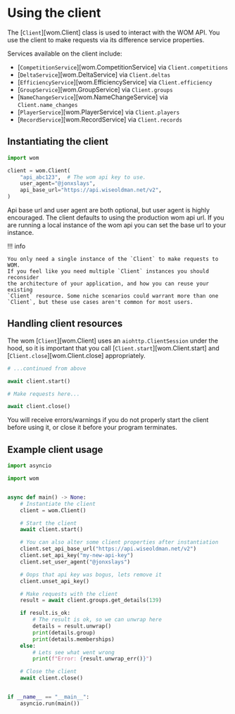 # Using the client

The [`Client`][wom.Client] class is used to interact with the WOM API. You use
the client to make requests via its difference service properties.

Services available on the client include:

- [`CompetitionService`][wom.CompetitionService] via `Client.competitions`
- [`DeltaService`][wom.DeltaService] via `Client.deltas`
- [`EfficiencyService`][wom.EfficiencyService] via `Client.efficiency`
- [`GroupService`][wom.GroupService] via `Client.groups`
- [`NameChangeService`][wom.NameChangeService] via `Client.name_changes`
- [`PlayerService`][wom.PlayerService] via `Client.players`
- [`RecordService`][wom.RecordService] via `Client.records`

## Instantiating the client

```py
import wom

client = wom.Client(
    "api_abc123",  # The wom api key to use.
    user_agent="@jonxslays",
    api_base_url="https://api.wiseoldman.net/v2",
)
```

Api base url and user agent are both optional, but user agent is highly
encouraged. The client defaults to using the production wom api url.
If you are running a local instance of the wom api you can set the base url to
your instance.

!!! info

    You only need a single instance of the `Client` to make requests to WOM.
    If you feel like you need multiple `Client` instances you should reconsider
    the architecture of your application, and how you can reuse your existing
    `Client` resource. Some niche scenarios could warrant more than one
    `Client`, but these use cases aren't common for most users.

## Handling client resources

The wom [`Client`][wom.Client] uses an `aiohttp.ClientSession` under the hood,
so it is important that you call [`Client.start`][wom.Client.start] and
[`Client.close`][wom.Client.close] appropriately.

```py
# ...continued from above

await client.start()

# Make requests here...

await client.close()
```

You will receive errors/warnings if you do not properly start the client
before using it, or close it before your program terminates.

## Example client usage

```py
import asyncio

import wom


async def main() -> None:
    # Instantiate the client
    client = wom.Client()

    # Start the client
    await client.start()

    # You can also alter some client properties after instantiation
    client.set_api_base_url("https://api.wiseoldman.net/v2")
    client.set_api_key("my-new-api-key")
    client.set_user_agent("@jonxslays")

    # Oops that api key was bogus, lets remove it
    client.unset_api_key()

    # Make requests with the client
    result = await client.groups.get_details(139)

    if result.is_ok:
        # The result is ok, so we can unwrap here
        details = result.unwrap()
        print(details.group)
        print(details.memberships)
    else:
        # Lets see what went wrong
        print(f"Error: {result.unwrap_err()}")

    # Close the client
    await client.close()


if __name__ == "__main__":
    asyncio.run(main())

```
